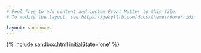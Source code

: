 ```yaml
---
# Feel free to add content and custom Front Matter to this file.
# To modify the layout, see https://jekyllrb.com/docs/themes/#overriding-theme-defaults

layout: sandboxes
---
```

{% include sandbox.html initialState='one' %}